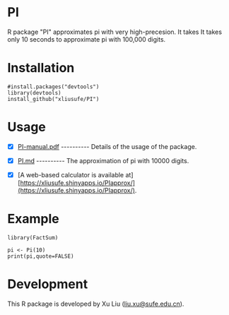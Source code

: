 # PI
R package "PI" approximates pi with very high-precesion. It takes It takes only 10 seconds to approximate pi with 100,000 digits.

# Installation

    #install.packages("devtools")
    library(devtools)
    install_github("xliusufe/PI")

# Usage

   - [x] [PI-manual.pdf](https://github.com/xliusufe/PI/blob/master/inst/PI-manual.pdf) ---------- Details of the usage of the package.
   
   - [x] [PI.md](https://github.com/xliusufe/PI/blob/master/inst/PI.md) ---------- The approximation of pi with 10000 digits.
   
   - [x] [A web-based calculator is available at] [https://xliusufe.shinyapps.io/PIapprox/](https://xliusufe.shinyapps.io/PIapprox/).
   
# Example
    library(FactSum)

    pi <- Pi(10)
    print(pi,quote=FALSE)
    

# Development
This R package is developed by Xu Liu (liu.xu@sufe.edu.cn).


